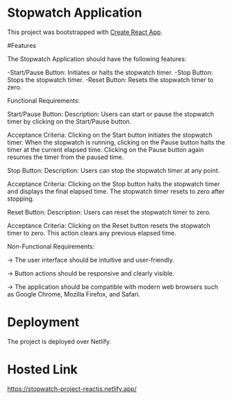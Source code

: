# Stopwatch Application

This project was bootstrapped with [Create React App](https://github.com/facebook/create-react-app).

#Features

The Stopwatch Application should have the following features:

-Start/Pause Button: Initiates or halts the stopwatch timer.
-Stop Button: Stops the stopwatch timer.
-Reset Button: Resets the stopwatch timer to zero.

Functional Requirements:

Start/Pause Button:
Description: Users can start or pause the stopwatch timer by clicking on the Start/Pause button.

Acceptance Criteria: Clicking on the Start button initiates the stopwatch timer. When the stopwatch is running, clicking on the Pause button halts the timer at the current elapsed time. Clicking on the Pause button again resumes the timer from the paused time.

Stop Button:
Description: Users can stop the stopwatch timer at any point.

Acceptance Criteria: Clicking on the Stop button halts the stopwatch timer and displays the final elapsed time. The stopwatch timer resets to zero after stopping.

Reset Button:
Description: Users can reset the stopwatch timer to zero.

Acceptance Criteria: Clicking on the Reset button resets the stopwatch timer to zero. This action clears any previous elapsed time.

Non-Functional Requirements:

-> The user interface should be intuitive and user-friendly.

-> Button actions should be responsive and clearly visible.

-> The application should be compatible with modern web browsers such as Google Chrome, Mozilla Firefox, and Safari.

# Deployment
The project is deployed over Netlify.

# Hosted Link
https://stopwatch-project-reactjs.netlify.app/
